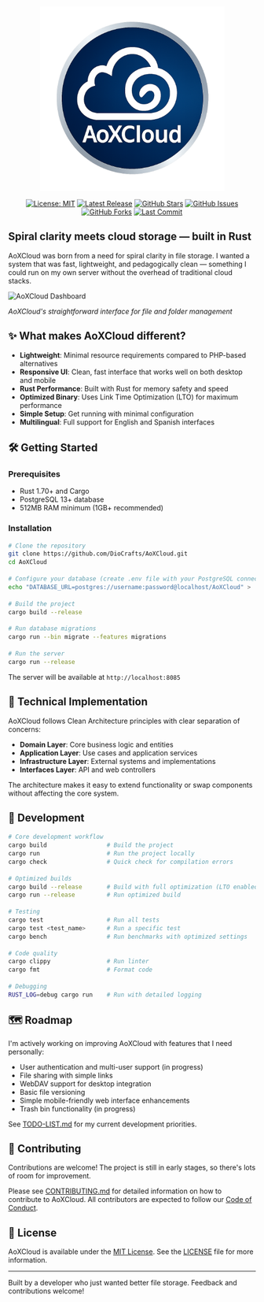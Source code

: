 <p align="center">
  <img src="static/Copilot_20251030_142750.png" alt="AoXCloud" width="375" />
</p>

<div align="center">
  
  [![License: MIT](https://img.shields.io/badge/License-MIT-blue.svg?style=for-the-badge)](https://opensource.org/licenses/MIT)
  [![Latest Release](https://img.shields.io/github/release/diocrafts/AoXCloud.svg?style=for-the-badge)](https://github.com/diocrafts/AoXCloud/releases)
  [![GitHub Stars](https://img.shields.io/github/stars/diocrafts/AoXCloud?style=for-the-badge&logo=github)](https://github.com/diocrafts/AoXCloud/stargazers)
  [![GitHub Issues](https://img.shields.io/github/issues/diocrafts/AoXCloud?style=for-the-badge)](https://github.com/diocrafts/AoXCloud/issues)
  [![GitHub Forks](https://img.shields.io/github/forks/diocrafts/AoXCloud?style=for-the-badge&logo=github)](https://github.com/diocrafts/AoXCloud/network/members)
  [![Last Commit](https://img.shields.io/github/last-commit/diocrafts/AoXCloud?style=for-the-badge)](https://github.com/diocrafts/AoXCloud/commits/main)

</div>

## Spiral clarity meets cloud storage — built in Rust

AoXCloud was born from a need for spiral clarity in file storage. I wanted a system that was fast, lightweight, and pedagogically clean — something I could run on my own server without the overhead of traditional cloud stacks.

![AoXCloud Dashboard](doc/images/Captura%20de%20pantalla%202025-03-23%20230739.png)

*AoXCloud's straightforward interface for file and folder management*

## ✨ What makes AoXCloud different?

- **Lightweight**: Minimal resource requirements compared to PHP-based alternatives
- **Responsive UI**: Clean, fast interface that works well on both desktop and mobile
- **Rust Performance**: Built with Rust for memory safety and speed
- **Optimized Binary**: Uses Link Time Optimization (LTO) for maximum performance
- **Simple Setup**: Get running with minimal configuration
- **Multilingual**: Full support for English and Spanish interfaces

## 🛠️ Getting Started

### Prerequisites
- Rust 1.70+ and Cargo
- PostgreSQL 13+ database
- 512MB RAM minimum (1GB+ recommended)

### Installation

```bash
# Clone the repository
git clone https://github.com/DioCrafts/AoXCloud.git
cd AoXCloud

# Configure your database (create .env file with your PostgreSQL connection)
echo "DATABASE_URL=postgres://username:password@localhost/AoXCloud" > .env

# Build the project
cargo build --release

# Run database migrations
cargo run --bin migrate --features migrations

# Run the server
cargo run --release
```

The server will be available at `http://localhost:8085`

## 🧩 Technical Implementation

AoXCloud follows Clean Architecture principles with clear separation of concerns:

- **Domain Layer**: Core business logic and entities
- **Application Layer**: Use cases and application services
- **Infrastructure Layer**: External systems and implementations
- **Interfaces Layer**: API and web controllers

The architecture makes it easy to extend functionality or swap components without affecting the core system.

## 🚧 Development

```bash
# Core development workflow
cargo build                 # Build the project
cargo run                   # Run the project locally
cargo check                 # Quick check for compilation errors

# Optimized builds
cargo build --release       # Build with full optimization (LTO enabled)
cargo run --release         # Run optimized build

# Testing
cargo test                  # Run all tests
cargo test <test_name>      # Run a specific test
cargo bench                 # Run benchmarks with optimized settings

# Code quality
cargo clippy                # Run linter
cargo fmt                   # Format code

# Debugging
RUST_LOG=debug cargo run    # Run with detailed logging
```

## 🗺️ Roadmap

I'm actively working on improving AoXCloud with features that I need personally:

- User authentication and multi-user support (in progress)
- File sharing with simple links
- WebDAV support for desktop integration
- Basic file versioning
- Simple mobile-friendly web interface enhancements
- Trash bin functionality (in progress)

See [TODO-LIST.md](TODO-LIST.md) for my current development priorities.

## 🤝 Contributing

Contributions are welcome! The project is still in early stages, so there's lots of room for improvement.

Please see [CONTRIBUTING.md](CONTRIBUTING.md) for detailed information on how to contribute to AoXCloud. All contributors are expected to follow our [Code of Conduct](CODE_OF_CONDUCT.md).

## 📜 License

AoXCloud is available under the [MIT License](LICENSE). See the [LICENSE](LICENSE) file for more information.

---

Built by a developer who just wanted better file storage. Feedback and contributions welcome!
